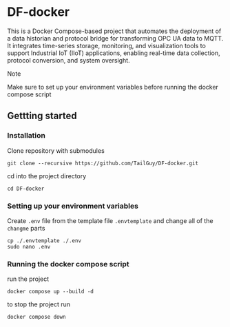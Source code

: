 # DF-docker
This is a Docker Compose-based project that automates the deployment of a data historian and protocol bridge for transforming OPC UA data to MQTT. It integrates time-series storage, monitoring, and visualization tools to support Industrial IoT (IIoT) applications, enabling real-time data collection, protocol conversion, and system oversight.

> [!NOTE]
> Make sure to set up your environment variables before running the docker compose script

## Gettting started

### Installation

Clone repository with submodules
```
git clone --recursive https://github.com/TailGuy/DF-docker.git
```

cd into the project directory
```
cd DF-docker
```

### Setting up your environment variables

Create `.env` file from the template file `.envtemplate` and change all of the `changme` parts
```
cp ./.envtemplate ./.env
sudo nano .env
```

### Running the docker compose script

run the project
```
docker compose up --build -d
```

to stop the project run
```
docker compose down
```
